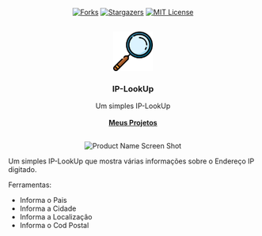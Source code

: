 <!----- FORKS - STARTS ----->

<div align="center">
  
[![Forks][forks-shield]][forks-url]
[![Stargazers][stars-shield]][stars-url]
[![MIT License][license-shield]][license-url]

</div>



<!----- LOGO INICIAL ----->

<br />
<div align="center">
  <a href="https://github.com/0DarkMode0/README-Template">
    <img src="imagens/logo.png" alt="Logo" width="80" height="80">
  </a>

  <h3 align="center">IP-LookUp</h3>

  <p align="center">
    Um simples IP-LookUp
    <br />
    <br />
    <a href="https://github.com/0DarkMode0?tab=repositories"><strong>Meus Projetos</strong></a>
  </p>
</div>



<!----- INICIO PROJETO ----->

##
<div align="center">

![Product Name Screen Shot][product-screenshot]

</div>

Um simples IP-LookUp que mostra várias informações sobre o Endereço IP digitado. 

Ferramentas:
* Informa o Pais
* Informa a Cidade
* Informa a Localização
* Informa o Cod Postal





<!-- MARKDOWN LINKS & IMAGES -->
<!-- https://www.markdownguide.org/basic-syntax/#reference-style-links -->
[forks-shield]: https://img.shields.io/github/forks/0DarkMode0/IP-LookUp.svg?style=for-the-badge
[forks-url]: https://github.com/0DarkMode0/IP-LookUp/network/members
[stars-shield]: https://img.shields.io/github/stars/0DarkMode0/IP-LookUp.svg?style=for-the-badge
[stars-url]: https://github.com/0DarkMode0/0DarkMode0/IP-LookUp
[license-shield]: https://img.shields.io/github/license/0DarkMode0/IP-LookUp.svg?style=for-the-badge
[license-url]: https://github.com/0DarkMode0/IP-LookUp/blob/master/LICENSE.txt
[product-screenshot]: imagens/projetp.png
